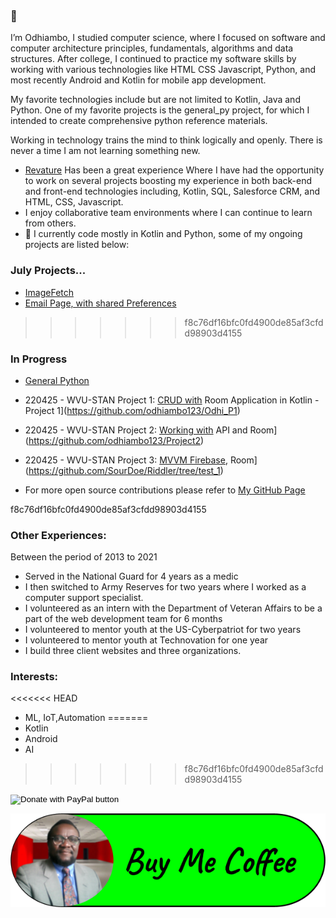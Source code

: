 ### 👋

I’m Odhiambo, 
I studied computer science, where I focused on software and computer architecture principles, fundamentals, algorithms and data structures. After college, I continued to practice my software skills by working with various technologies like HTML CSS Javascript, Python, and most recently Android and Kotlin for mobile app development.

My favorite technologies include but are not limited to Kotlin, Java and Python. One of my favorite projects is the general_py project, for which I intended to create comprehensive python reference materials.

Working in technology trains the mind to think logically and openly. There is never a time I am not learning something new.

- [Revature](https://revature.com/referral-software-engineer/?ra=0030P00002GNmMf&ru=0050P0000085FVG) Has been a great experience Where I have had the opportunity to work on several projects boosting my experience in both back-end and front-end technologies including, Kotlin, SQL, Salesforce CRM, and HTML, CSS, Javascript. 
- I enjoy collaborative team environments where I can continue to learn from others.
- 🌱 I currently code mostly in Kotlin and Python, some of my ongoing projects are listed below:

### July Projects...
  - [ImageFetch](https://github.com/odhiambo123/ImageFetch)
  - [Email Page, with shared Preferences](https://github.com/odhiambo123/Mphasis_Coding_Test)
>>>>>>> f8c76df16bfc0fd4900de85af3cfdd98903d4155

### In Progress
  -  [General Python](https://github.com/odhiambo123/general_py)

  -  220425 - WVU-STAN Project 1: [CRUD with](https://github.com/odhiambo123/Odhi_P1) Room Application in Kotlin - Project 1](https://github.com/odhiambo123/Odhi_P1)
  -  220425 - WVU-STAN Project 2: [Working with](https://github.com/odhiambo123/Project2) API and Room](https://github.com/odhiambo123/Project2)
  -  220425 - WVU-STAN Project 3: [MVVM Firebase](https://github.com/SourDoe/Riddler/tree/test_1), Room](https://github.com/SourDoe/Riddler/tree/test_1)
  -  For more open source contributions please refer to [My GitHub Page](https://github.com/odhiambo123?tab=repositories)

 f8c76df16bfc0fd4900de85af3cfdd98903d4155
  
 ### Other Experiences:
 Between the period of 2013 to 2021
   - Served in the National Guard for 4 years as a medic
   - I then switched to Army Reserves for two years where I worked as a computer support specialist.
   - I volunteered as an intern with the Department of Veteran Affairs to be a part of the web development team for 6 months
   - I volunteered to mentor youth at the US-Cyberpatriot for two years
   - I volunteered to mentor youth at Technovation for one year
   - I build three client websites and three organizations. 
### Interests:
<<<<<<< HEAD
   - ML, IoT,Automation
=======
   - Kotlin
   - Android
   - AI
>>>>>>> f8c76df16bfc0fd4900de85af3cfdd98903d4155
   
<form action="https://www.paypal.com/donate" method="post" target="_top">
<input type="hidden" name="hosted_button_id" value="HFV8K949A3P2J" />
<input type="image" src="https://www.paypalobjects.com/en_US/i/btn/btn_donate_LG.gif" border="0" name="submit" title="PayPal - The safer, easier way to pay online!" alt="Donate with PayPal button" />
<img alt="" border="0" src="https://www.paypal.com/en_US/i/scr/pixel.gif" width="1" height="1" />
</form>

[![Paypal](https://github.com/odhiambo123/odhiambo123/blob/main/img/image3.png?raw=true)](https://www.paypal.com/donate/?hosted_button_id=XA25BFDYUCV48)



